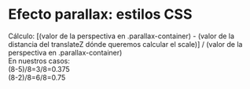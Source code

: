 # Efecto parallax: estilos CSS

Cálculo: [(valor de la perspectiva en .parallax-container) - (valor de la distancia del translateZ dónde queremos calcular el scale)] / (valor de la perspectiva en .parallax-container)  
En nuestros casos:  
(8-5)/8=3/8=0.375  
(8-2)/8=6/8=0.75